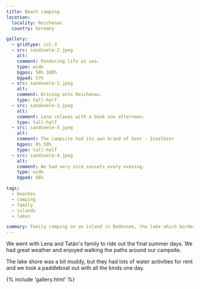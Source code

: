 ```yaml
---
title: Beach camping
location:
  locality: Reichenau
  country: Germany

gallery:
  - gridtype: col-3
  - src: sandseele-2.jpeg
    alt: 
    comment: Pondering life at sea.
    type: wide
    bgpos: 50% 100%
    bgpad: 57%
  - src: sandseele-1.jpeg
    alt: 
    comment: Driving onto Reichenau.
    type: tall-half
  - src: sandseele-3.jpeg
    alt: 
    comment: Lena relaxes with a book one afternoon.
    type: tall-half
  - src: sandseele-5.jpeg
    alt: 
    comment: The campsite had its own brand of beer - Inselbier
    bgpos: 0% 50%
    type: tall-half
  - src: sandseele-4.jpeg
    alt: 
    comment: We had very nice sunsets every evening.
    type: wide
    bgpad: 66%

tags:
  - beaches
  - camping
  - family
  - islands
  - lakes

summary: Family camping on an island in Bodensee, the lake which borders Germany, Switzerland, and Austria.
---
```


We went with Lena and Tatán's family to ride out the final summer days. We had great weather and enjoyed walking the paths around our campsite.

The lake shore was a bit muddy, but they had lots of water activities for rent and we took a paddleboat out with all the kinds one day.

{% include 'gallery.html' %}
